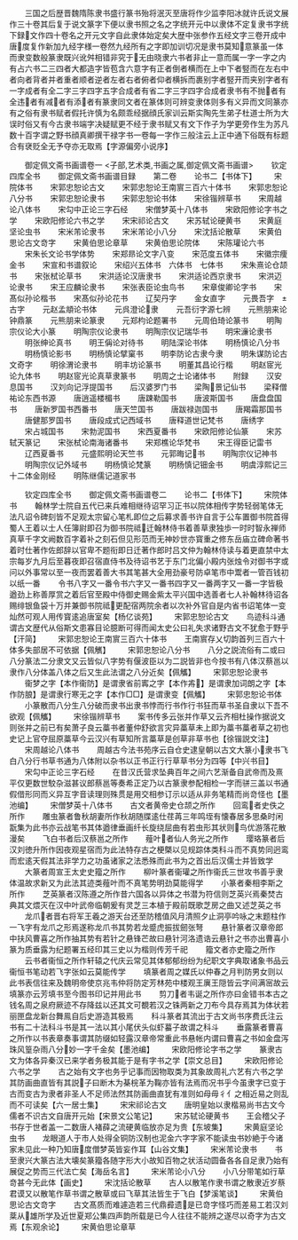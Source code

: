 <!-- { "loadSidebar": true } -->
　　三国之后歴晋魏隋陈隶书盛行篆书殆将泯灭至唐将作少监李阳冰就许氏说文展作三十卷其后复于说文篆字下便以隶书照之名之字统开元中以隶体不定复隶书字统下録文作四十卷名之开元文字自此隶体始定矣大歴中张参作五经文字三卷开成中唐度复作新加九经字様一卷然九经所有之字即加训切况是隶书莫知意篆虽一体而隶变数般篆隶既兴讹舛相错非究于无由晓隶六书者非止一意而属一字一字之内有占六书二三四者大都造字皆苞含六意字有正者倒者横而在上中下者竪而在左右中者向者背者并者重者顺者逆者左者右者俯者仰者横拆而裹别字者竪开而夹别字者有一字成者有全二字三字四字五字合成者有省二字三字四字合成者隶书有不抛者有全违者有减者有添者有篆隶同文者在篆体则可辨变隶体则多有义异而文同篆亦有之俗有隶书赋者假托许慎为名颇乖经据顔氏家训云斯实陶先生弟子杜道士所为大误时俗又有今古隶书端字决疑赋更不经于隶书赋又有文下作子为学更旁作生为苏凡数十百字谓之野书顔真卿撰干禄字书一卷每一字作三般注云上正中通下俗既有标题合有裦贬全无予夺亦无取焉【字源偏旁小说序】

　　御定佩文斋书画谱卷一
<子部,艺术类,书画之属,御定佩文斋书画谱>
　　钦定四库全书
　　御定佩文斋书画谱目録
　　第二卷
　　论书二【书体下】
　　宋院体书
　　宋郭忠恕论古文
　　宋郭忠恕论王南賔三百六十体书
　　宋郭忠恕论八分书
　　宋郭忠恕论隶书
　　宋郭忠恕论书体
　　宋徐锴辨草书
　　宋周越论八体书
　　宋勾中正论三字石经
　　宋僧梦英十八体书
　　宋欧阳修论字书之学
　　宋欧阳修论六书之学
　　宋宋祁论古文
　　宋苏轼论硬黄书
　　宋黄庭坚论虫书
　　宋米芾论隶书
　　宋米芾论小八分
　　宋沈括论散草
　　宋黄伯思论古文竒字
　　宋黄伯思论章草
　　宋黄伯思论院体
　　宋陈瓘论六书
　　宋朱长文论书学体势
　　宋郑昻论文字八变
　　宋范度五体书
　　宋徽宗痩金书
　　宋宣和书谱叙论
　　宋绍兴五体书　六体书　七体书
　　宋朱熹论仓颉书
　　宋张栻论草书
　　宋洪适论汉唐隶书
　　宋洪适论西京隶书
　　宋洪迈论隶书
　　宋王应麟论隶书
　　宋张表臣论虫鸟书
　　宋章俊卿论字书
　　宋髙似孙论楷书
　　宋髙似孙论花书
　　辽契丹字
　　金女直字
　　元畏吾字　古字
　　元赵孟頫论书体
　　元呉澄论隶
　　元吾衍字源七辨
　　元熊朋来论钟鼎篆
　　元熊朋来论篆隶
　　元郑枃论题署书
　　元周伯琦论篆书
　　明陶宗仪论大小篆
　　明陶宗仪论隶书
　　明陶宗仪记瑞华书
　　明宋濓论隶书
　　明张绅论真书
　　明王偁论对待书
　　明陆深论书体
　　明杨慎论八分书
　　明杨慎论影书
　　明杨慎论擘窠书
　　明李防论古隶今隶
　　明朱谋防论古文奇字
　　明徐渭论隶书
　　明丰坊论篆书
　　明董其昌论行楷
　　明赵宧光论九体书
　　明赵宧光论真草隶篆书
　　明周之士论诸体书
　　附録
　　汉安息国书
　　汉刘向记浮提国书
　　后汉婆罗门书
　　梁陶景记仙书
　　梁释僧祐论东西书源
　　唐逍遥楼楣书
　　唐踈勒国书
　　唐波斯国书
　　唐盘盘国书
　　唐新罗国书西番书
　　唐天竺国书
　　唐跋禄迦国书
　　唐羯霜那国书
　　唐健那罗国书
　　唐段成式记西域书
　　唐释道世记梵书
　　唐绣字
　　宋占城国书
　　宋勃泥国书
　　宋西夏番书
　　宋欧阳修论仙篆
　　宋苏轼天篆记
　　宋张栻论南海诸番书
　　宋郑樵论华梵书
　　宋王得臣记雷书
　　辽西夏番书
　　元盛熙明论天竺书
　　元郭晦记书
　　明陶宗仪记神书
　　明陶宗仪记外域书
　　明杨慎论梵篆
　　明杨慎记钿金书
　　明虞淳熙记三十二体金刚经
　　明陈继儒记道家书

　　钦定四库全书
　　御定佩文斋书画谱卷二
　　论书二【书体下】
　　宋院体书
　　翰林学士院自五代已来兵难相继待诏罕习正书以院体相传字势轻弱笔体无法凡诏令碑刻皆不足观太宗留心笔札即位之后募求善书许自言于公车置御书院首得蜀人王着以士人任簿尉即召为御书院祗迁翰林侍书着善草隶独歩一时时智永禅师真草千字文阙数百字着补之刻石但见形范而无神妙世亦寳重之修东岳庙立碑命著书着时仕著作佐郎辞以官卑不题衔即日迁著作郎时吕文仲为翰林侍读与着更直禁中太宗每岁九月后至暮夜即召宿直侍书及待诏书艺于东门北偏小殿内张烛令对御书字或问以外事常以至一夜而罢着善大书其笔甚大全用劲豪号防卓笔市中鬻者一管百钱初以纸一番
　　令书八字又一番令书六字又一番书四字又一番两字又一番一字皆极遒劲上称善厚赏之着后官至殿中侍御史赐金紫太平兴国中选善者七人补翰林待诏各赐绯银鱼袋十万并兼御书院祗更配宿两院余者以次补外官自是内省书诏笔体一变灿然可观人用传寳逺追唐室矣【杨亿谈苑】
　　宋郭忠恕论古文
　　鸟迹科斗通谓古文歴代从俗斯文患寡目论臆断可得而闻太史公曰礼失求诸野古文不犹愈于野乎【汗简】
　　宋郭忠恕论王南賔三百六十体书
　　王南賔存乂切韵首列三百六十体多失部居不可依据【佩觽】
　　宋郭忠恕论八分书
　　八分之説流俗有二或曰八分篆法二分隶文又云皆似八字势有偃波臣以为二説皆非也今按书有八体汉蔡邕以隶作八分体盖八体之后又生此法谓之八分近矣【佩觿】
　　宋郭忠恕论隶书
　　衞梦之字【本作衞防】是谓隶省前寗之字【本作歬】是谓隶加词朗之字【本作防朖】是谓隶行寒无之字【本作□□】是谓隶变【佩觿】
　　宋郭忠恕论书体
　　小篆散而八分生八分破而隶书出隶书悖而行书作行书狂而草书圣自隶以下吾不欲观【佩觿】
　　宋徐锴辨草书
　　案书传多云张并作草又云齐相杜操作据说文则张并之前已有矣萧子良云藁书者董仲舒欲言灾异藁草未上即为藁书藁者草之初也史记上官夺屈原藁草今云汉兴有草知所言藁草是创草非草书也【徐锴説文注】
　　宋周越论八体书
　　周越古今法书苑序云自仓史逮皇朝以古文大篆小隶书飞白八分行书草书通为八体附以杂书以正书正行行草草书分为四等【中兴书目】
　　宋勾中正论三字石经
　　在昔汉氏营求坠典百年之间六艺渐备自武帝而及熹平仅更数世駮杂滋甚议郎蔡邕等奏希正定乃以古篆隶参配相检一字而骈三盖以书通假借形同而义异互字音读理则殊贯是用交相参订示以适从非务笔精而尚竒怪也【墨池编】
　　宋僧梦英十八体书
　　古文者黄帝史仓颉之所作
　　回鸾者史佚之所作
　　雕虫篆者鲁秋胡妻所作秋胡随牒逺仕荏苒三年鸣垤有懐春居多思桑时闲翫集为此书亦云战笔书其体遒律垂画纤长旋绕屈曲有若虫形其状则鸟优游落花散漫矣
　　飞白书者后汉蔡邕之所作
　　薤叶者仙人务光之所作
　　璎珞篆者后汉刘徳升所作因夜观星宿而为此法特存古之梗槩以见规踪体类科斗而不真势同迥鸾而宏逺天假其法非学力之功虽诸家之法悉殊而此书为之首出后汉儒士并皆致学
　　大篆者周宣王太史史籀之所作
　　柳叶篆者衞瓘之所作衞氏三世攻书善乎隶体温故求新又为此法其迹类薤叶而不真笔势明劲莫能得学
　　小篆者秦相李斯之所作
　　芝英篆者汉陈遵之所作昔六国各以异体之书潜为符信则芝英兴焉秦焚古典其文煨灭在汉中叶武帝临朝爰有灵芝三本植于殿前既歌芝房之曲又述芝英之书
　　龙爪者晋右将军王羲之游天台还至防稽值风月清照夕止洞亭吟咏之末题柱作一飞字有龙爪之形焉遂称龙爪书其势若龙蹙虎振拔劒张弩
　　悬针篆者汉章帝郎中扶风曹喜之所作抽其势有若针之悬锋芒故曰悬针河洛遗诰云悬针之书亦出曹喜小篆为质垂露为纪题署五经印其三史以为楷则传芳千祀
　　籀文者亦史籀之所作
　　云书者衞恒之所作轩辕之代庆云常见其体郁郁纷纷为纪职文字典取诸象书品云衞恒书笔动若飞字张如云莫能传学
　　填篆者周之媒氏以仲春之月判防男女则以此书表信往来及魏明帝使京兆韦仲将防定芳林苑中楼观王廙王隠皆云字间满宻故云填篆亦云芳填书至今图书印记并用此书
　　剪刀者韦诞之所作亦曰金错书本古之钱名周之泉府厥迹不存降兹以还其文可覩若汉之铢两新之刀布今具存焉其为体状若丽匣盘龙新台舞鳯自后史游造其极焉
　　科斗篆者其流出于古文尚书序费氏注云书有二十法科斗书是其一法以其小尾伏头似虾蟇子故谓之科斗
　　垂露篆者曹喜之所作以书表章奏事谓其防缀如轻露汉章帝常重此书悬帐内谓曰曹喜之书如金盘泻珠风篁杂雨八分妙一字千金矣【墨池编】
　　宋欧阳修论字书之学
　　篆隶古文为体各异秦汉已来学者务极其能于是有字书之学【崇文总目】
　　宋欧阳修论六书之学
　　古之始有文字也务乎记事而因物取类为其象故周礼六艺有六书之学其防画曲直皆有其説子曰断木为棊梡革为鞠亦皆有法焉而况书乎今虽隶字已变于古而变古为隶者非圣人不足师法然其防画曲直犹有准则如母毋彳亻之相近易之则乱而不可读矣【六一居士集】
　　宋宋祁论古文
　　唐明皇始以隶楷易尚书古文今儒者不识古文自唐开元始【宋景文公笔记】
　　宋苏轼论硬黄书
　　王会稽父子书存于世者盖一二数唐人褚薛之流硬黄临放亦足为贵【东坡集】
　　宋黄庭坚论虫书
　　龙眼道人于市人处得全铜防汉制也泥金六字字家不能读虫书妙絶于今诸家未见此一种乃知唐度僧梦英皆妄作耳【山谷文集】
　　宋米芾论隶书
　　书至隶兴大篆古法大壊矣篆籀各随字形大小故知百物之状活动圆备各各自足隶乃始有展促之势而三代法亡矣【海岳名言】
　　宋米芾论小八分
　　小八分带笔如行草竒甚今无此体【画史】
　　宋沈括论散草
　　古人以散笔作隶书谓之散隶近岁蔡君谟又以散笔作草书谓之散草或曰飞草其法皆生于飞白【梦溪笔谈】
　　宋黄伯思论古文竒字
　　古文髙质而难遽造若三代鼎彛遗是已竒字怪巧而差易工若汉刘棻从雄所学及近世夏郑公集四声韵所载是已今人往往不能辨之遂尽以奇字为古文焉【东观余论】
　　宋黄伯思论章草
